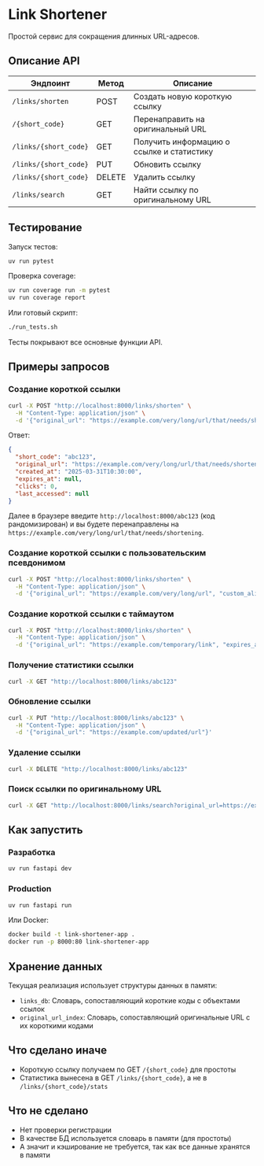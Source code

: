 # Link Shortener

Простой сервис для сокращения длинных URL-адресов.

## Описание API

| Эндпоинт | Метод | Описание |
|----------|--------|-------------|
| `/links/shorten` | POST | Создать новую короткую ссылку |
| `/{short_code}` | GET | Перенаправить на оригинальный URL |
| `/links/{short_code}` | GET | Получить информацию о ссылке и статистику |
| `/links/{short_code}` | PUT | Обновить ссылку |
| `/links/{short_code}` | DELETE | Удалить ссылку |
| `/links/search` | GET | Найти ссылку по оригинальному URL |

## Тестирование

Запуск тестов:

```bash
uv run pytest
```

Проверка coverage:

```bash
uv run coverage run -m pytest
uv run coverage report
```

Или готовый скрипт:

```bash
./run_tests.sh
```

Тесты покрывают все основные функции API.

## Примеры запросов

### Создание короткой ссылки

```bash
curl -X POST "http://localhost:8000/links/shorten" \
  -H "Content-Type: application/json" \
  -d '{"original_url": "https://example.com/very/long/url/that/needs/shortening"}'
```

Ответ:
```json
{
  "short_code": "abc123",
  "original_url": "https://example.com/very/long/url/that/needs/shortening",
  "created_at": "2025-03-31T10:30:00",
  "expires_at": null,
  "clicks": 0,
  "last_accessed": null
}
```

Далее в браузере введите `http://localhost:8000/abc123` (код рандомизирован) и вы будете перенаправлены на `https://example.com/very/long/url/that/needs/shortening`.

### Создание короткой ссылки с пользовательским псевдонимом

```bash
curl -X POST "http://localhost:8000/links/shorten" \
  -H "Content-Type: application/json" \
  -d '{"original_url": "https://example.com/very/long/url", "custom_alias": "mylink"}'
```

### Создание короткой ссылки с таймаутом

```bash
curl -X POST "http://localhost:8000/links/shorten" \
  -H "Content-Type: application/json" \
  -d '{"original_url": "https://example.com/temporary/link", "expires_at": "2025-04-30T23:59:59"}'
```

### Получение статистики ссылки

```bash
curl -X GET "http://localhost:8000/links/abc123"
```

### Обновление ссылки

```bash
curl -X PUT "http://localhost:8000/links/abc123" \
  -H "Content-Type: application/json" \
  -d '{"original_url": "https://example.com/updated/url"}'
```

### Удаление ссылки

```bash
curl -X DELETE "http://localhost:8000/links/abc123"
```

### Поиск ссылки по оригинальному URL

```bash
curl -X GET "http://localhost:8000/links/search?original_url=https://example.com/very/long/url"
```

## Как запустить

### Разработка

```bash
uv run fastapi dev
```

### Production

```bash
uv run fastapi run
```

Или Docker:

```bash
docker build -t link-shortener-app .
docker run -p 8000:80 link-shortener-app
```

## Хранение данных

Текущая реализация использует структуры данных в памяти:

- `links_db`: Словарь, сопоставляющий короткие коды с объектами ссылок
- `original_url_index`: Словарь, сопоставляющий оригинальные URL с их короткими кодами

## Что сделано иначе

- Короткую ссылку получаем по GET `/{short_code}` для простоты
- Статистика вынесена в GET `/links/{short_code}`, а не в `/links/{short_code}/stats`

## Что не сделано

- Нет проверки регистрации
- В качестве БД используется словарь в памяти (для простоты)
- А значит и кэширование не требуется, так как все данные хранятся в памяти
